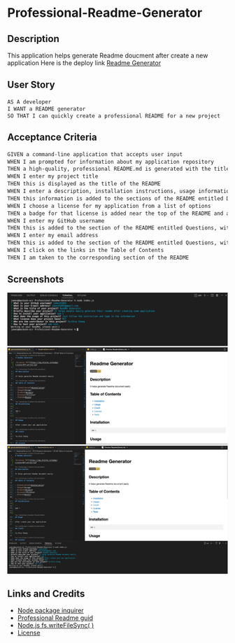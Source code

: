 # Professional-Readme-Generator

## Description

This application helps generate Readme doucment after create a new application
Here is the deploy link
[Readme Generator](https://james91055.github.io/Professional-Readme-Generator/)

## User Story

```
AS A developer
I WANT a README generator
SO THAT I can quickly create a professional README for a new project
```

## Acceptance Criteria

```md
GIVEN a command-line application that accepts user input
WHEN I am prompted for information about my application repository
THEN a high-quality, professional README.md is generated with the title of my project and sections entitled Description, Table of Contents, Installation, Usage, License, Contributing, Tests, and Questions
WHEN I enter my project title
THEN this is displayed as the title of the README
WHEN I enter a description, installation instructions, usage information, contribution guidelines, and test instructions
THEN this information is added to the sections of the README entitled Description, Installation, Usage, Contributing, and Tests
WHEN I choose a license for my application from a list of options
THEN a badge for that license is added near the top of the README and a notice is added to the section of the README entitled License that explains which license the application is covered under
WHEN I enter my GitHub username
THEN this is added to the section of the README entitled Questions, with a link to my GitHub profile
WHEN I enter my email address
THEN this is added to the section of the README entitled Questions, with instructions on how to reach me with additional questions
WHEN I click on the links in the Table of Contents
THEN I am taken to the corresponding section of the README
```

## Screenshots

![Alt text](/img/1.png)
![Alt text](/img/2.png)
![Alt text](/img/3.png)

## Links and Credits

- [Node package inquirer](https://www.npmjs.com/package/inquirer)
- [Professional Readme guid](https://coding-boot-camp.github.io/full-stack/github/professional-readme-guide)
- [Node.js fs.writeFileSync( )](https://www.geeksforgeeks.org/node-js-fs-writefilesync-method/)
- [License](https://gist.github.com/qvil/5e3ed56c26d784e51424621119cc4028?)
